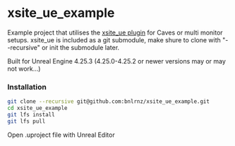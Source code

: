 # xsite_ue_example
Example project that utilises the [xsite_ue plugin](https://github.com/bnlrnz/xsite_ue) for Caves or multi monitor setups. xsite_ue is included as a git submodule, make shure to clone with "--recursive" or init the submodule later.

Built for Unreal Engine 4.25.3 (4.25.0-4.25.2 or newer versions may or may not work...)

### Installation

```Bash
git clone --recursive git@github.com:bnlrnz/xsite_ue_example.git
cd xsite_ue_example
git lfs install
git lfs pull
```
Open .uproject file with Unreal Editor
